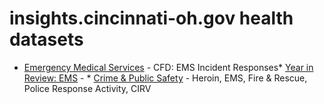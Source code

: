 # insights.cincinnati-oh.gov health datasets
* [Emergency Medical Services](https://insights.cincinnati-oh.gov/stories/s/9nen-2huk) - CFD: EMS Incident Responses* [Year in Review: EMS](https://insights.cincinnati-oh.gov/stories/s/8492-j8js) - * [Crime & Public Safety](https://insights.cincinnati-oh.gov/stories/s/p6k7-269c) - Heroin, EMS, Fire & Rescue, Police Response Activity, CIRV